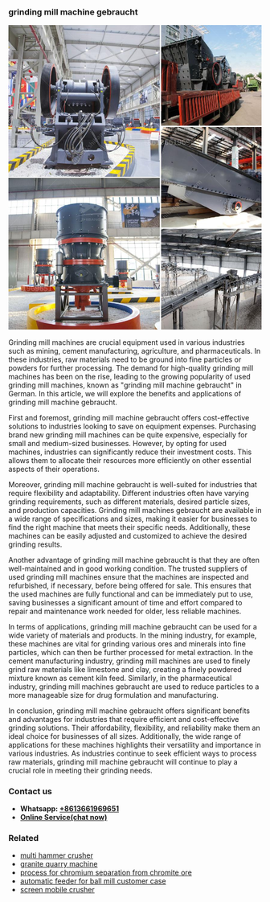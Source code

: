 <h3>grinding mill machine gebraucht</h3><img src='1706755830.jpg' alt=''><p>Grinding mill machines are crucial equipment used in various industries such as mining, cement manufacturing, agriculture, and pharmaceuticals. In these industries, raw materials need to be ground into fine particles or powders for further processing. The demand for high-quality grinding mill machines has been on the rise, leading to the growing popularity of used grinding mill machines, known as "grinding mill machine gebraucht" in German. In this article, we will explore the benefits and applications of grinding mill machine gebraucht.</p><p>First and foremost, grinding mill machine gebraucht offers cost-effective solutions to industries looking to save on equipment expenses. Purchasing brand new grinding mill machines can be quite expensive, especially for small and medium-sized businesses. However, by opting for used machines, industries can significantly reduce their investment costs. This allows them to allocate their resources more efficiently on other essential aspects of their operations.</p><p>Moreover, grinding mill machine gebraucht is well-suited for industries that require flexibility and adaptability. Different industries often have varying grinding requirements, such as different materials, desired particle sizes, and production capacities. Grinding mill machines gebraucht are available in a wide range of specifications and sizes, making it easier for businesses to find the right machine that meets their specific needs. Additionally, these machines can be easily adjusted and customized to achieve the desired grinding results.</p><p>Another advantage of grinding mill machine gebraucht is that they are often well-maintained and in good working condition. The trusted suppliers of used grinding mill machines ensure that the machines are inspected and refurbished, if necessary, before being offered for sale. This ensures that the used machines are fully functional and can be immediately put to use, saving businesses a significant amount of time and effort compared to repair and maintenance work needed for older, less reliable machines.</p><p>In terms of applications, grinding mill machine gebraucht can be used for a wide variety of materials and products. In the mining industry, for example, these machines are vital for grinding various ores and minerals into fine particles, which can then be further processed for metal extraction. In the cement manufacturing industry, grinding mill machines are used to finely grind raw materials like limestone and clay, creating a finely powdered mixture known as cement kiln feed. Similarly, in the pharmaceutical industry, grinding mill machines gebraucht are used to reduce particles to a more manageable size for drug formulation and manufacturing.</p><p>In conclusion, grinding mill machine gebraucht offers significant benefits and advantages for industries that require efficient and cost-effective grinding solutions. Their affordability, flexibility, and reliability make them an ideal choice for businesses of all sizes. Additionally, the wide range of applications for these machines highlights their versatility and importance in various industries. As industries continue to seek efficient ways to process raw materials, grinding mill machine gebraucht will continue to play a crucial role in meeting their grinding needs.</p><h3>Contact us</h3><ul><li><strong>Whatsapp:&nbsp;<a href="https://wa.me/8613661969651">+8613661969651</a></strong></li><li><a href="https://swt.shibang-china.com/?git&amp;zhl&amp;grinding mill machine gebraucht"><strong>Online Service(chat now)</strong></a></li></ul><h3>Related</h3><ul><li><a href='multi hammer crusher.md'>multi hammer crusher</a></li><li><a href='granite quarry machine.md'>granite quarry machine</a></li><li><a href='process for chromium separation from chromite ore.md'>process for chromium separation from chromite ore</a></li><li><a href='automatic feeder for ball mill customer case.md'>automatic feeder for ball mill customer case</a></li><li><a href='screen mobile crusher.md'>screen mobile crusher</a></li></ul>